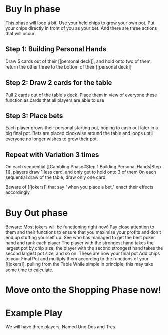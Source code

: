 # Buy In phase
This phase will loop a bit. Use your held chips to grow your own pot. Put your chips directly in front of you as your bet. And there are three actions that will occur
## Step 1: Building Personal Hands
Draw 5 cards out of their [[personal deck]], and hold onto two of them, return the other three to the bottom of their [[personal deck]]
## Step 2: Draw 2 cards for the table
Pull 2 cards out of the table's deck. Place them in view of everyone these function as cards that all players are able to use
## Step 3: Place bets
Each player grows their personal starting pot, hoping to cash out later in a big final pot. Bets are placed clockwise around the table and loops until everyone no longer wishes to grow their pot.
## Repeat with Variation 3 times
On each sequential [[Gambling Phase#Step 1 Building Personal Hands|Step 1]], players draw 1 less card, and only get to hold onto 3 of them
On each sequential draw of the table, draw only one card

Beware of [[jokers]] that say "when you place a bet," enact their effects accordingly
# Buy Out phase
Beware: Most jokers will be functioning right now! Pay close attention to them and their functions to ensure that you maximise your profits and don't end up stuffing yourself up.
See who has managed to get the best poker hand and rank each player
The player with the strongest hand takes the largest pot by chip size, the player with the second strongest hand takes the second largest pot size, and so on. These are now your final pot
Add chips to your Final Pot and multiply them according to the functions of your [[jokers]], pulling from the Table
While simple in principle, this may take some time to calculate.
# Move onto the Shopping Phase now!
# Example Play
We will have three players, Named Uno Dos and Tres.
